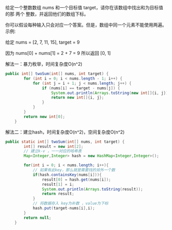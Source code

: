 给定一个整数数组 nums 和一个目标值 target，请你在该数组中找出和为目标值的那 两个 整数，并返回他们的数组下标。

 你可以假设每种输入只会对应一个答案。但是，数组中同一个元素不能使用两遍。
 示例:

 给定 nums = [2, 7, 11, 15], target = 9

 因为 nums[0] + nums[1] = 2 + 7 = 9
 所以返回 [0, 1]
 
解法一：暴力枚举，时间复杂度O(n^2)

```java
public int[] twoSum(int[] nums, int target) {
        for (int i = 0; i < nums.length - 1; i++) {
            for (int j = i + 1; j < nums.length; j++) {
                if (nums[i] == target - nums[j]) {
                    System.out.println(Arrays.toString(new int[]{i, j}));
                    return new int[]{i, j};
                }
            }
        }
        return new int[0];
    }
```

解法二：建立hash，时间复杂度O(n^2)，空间复杂度O(n^2)

```java
public static int[] twoSum(int[] nums, int target) {
        int[] result = new int[2];
        // 建立k-v ，一一对应的哈希表
        Map<Integer,Integer> hash = new HashMap<Integer,Integer>();

        for(int i = 0; i < nums.length; i++){
            // 如果有此key，那么就是需要找的另外一个数
            if(hash.containsKey(nums[i])){
                result[0] = hash.get(nums[i]);
                result[1] = i;
                System.out.println(Arrays.toString(result));
                return result;
            }
            // 将数据存入 key为补数 ，value为下标
            hash.put(target-nums[i],i);
        }
        return null;
    }
```